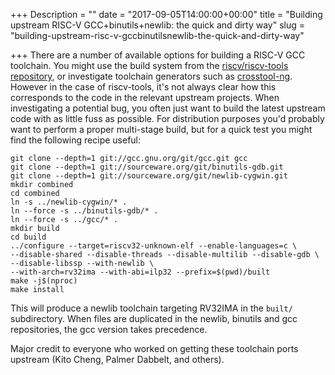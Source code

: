 +++
Description = ""
date = "2017-09-05T14:00:00+00:00"
title = "Building upstream RISC-V GCC+binutils+newlib: the quick and dirty way"
slug = "building-upstream-risc-v-gccbinutilsnewlib-the-quick-and-dirty-way"

+++
There are a number of available options for building a RISC-V GCC toolchain. 
You might use the build system from the 
[riscv/riscv-tools repository](https://github.com/riscv/riscv-tools), or 
investigate toolchain generators such as 
[crosstool-ng](http://crosstool-ng.github.io/). However in the case of 
riscv-tools, it's not always clear how this corresponds to the code in the 
relevant upstream projects. When investigating a potential bug, you often just 
want to build the latest upstream code with as little fuss as possible. For 
distribution purposes you'd probably want to perform a proper multi-stage 
build, but for a quick test you might find the following recipe useful:

    git clone --depth=1 git://gcc.gnu.org/git/gcc.git gcc
    git clone --depth=1 git://sourceware.org/git/binutils-gdb.git
    git clone --depth=1 git://sourceware.org/git/newlib-cygwin.git
    mkdir combined
    cd combined
    ln -s ../newlib-cygwin/* .
    ln --force -s ../binutils-gdb/* .
    ln --force -s ../gcc/* .
    mkdir build
    cd build
    ../configure --target=riscv32-unknown-elf --enable-languages=c \
    --disable-shared --disable-threads --disable-multilib --disable-gdb \
    --disable-libssp --with-newlib \
    --with-arch=rv32ima --with-abi=ilp32 --prefix=$(pwd)/built
    make -j$(nproc)
    make install

This will produce a newlib toolchain targeting RV32IMA in the `built/` 
subdirectory. When files are duplicated in the newlib, binutils and gcc 
repositories, the gcc version takes precedence.

Major credit to everyone who worked on getting these toolchain 
ports upstream (Kito Cheng, Palmer Dabbelt, and others).
